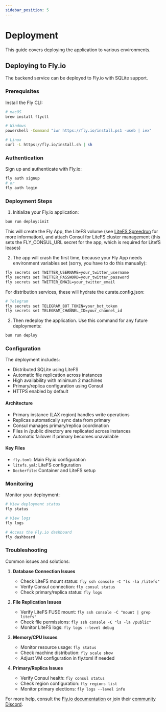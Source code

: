 ```yaml
---
sidebar_position: 5
---
```


# Deployment

This guide covers deploying the application to various environments.

## Deploying to Fly.io

The backend service can be deployed to Fly.io with SQLite support.

### Prerequisites

Install the Fly CLI:

```bash
# macOS
brew install flyctl

# Windows
powershell -Command "iwr https://fly.io/install.ps1 -useb | iex"

# Linux
curl -L https://fly.io/install.sh | sh
```

### Authentication

Sign up and authenticate with Fly.io:

```bash
fly auth signup
# or
fly auth login
```

### Deployment Steps

1. Initialize your Fly.io application:

```bash
bun run deploy:init
```

This will create the Fly App, the LiteFS volume (see [LiteFS Spreedrun](https://fly.io/docs/litefs/speedrun/) for more information), and attach Consul for LiteFS cluster management (this sets the FLY_CONSUL_URL secret for the app, which is required for LitefS leases)

2. The app will crash the first time, because your Fly App needs environment variables set (sorry, you have to do this manually):

```bash
fly secrets set TWITTER_USERNAME=your_twitter_username
fly secrets set TWITTER_PASSWORD=your_twitter_password
fly secrets set TWITTER_EMAIL=your_twitter_email
```

For distribution services, these will hydrate the curate.config.json:

```bash
# Telegram
fly secrets set TELEGRAM_BOT_TOKEN=your_bot_token
fly secrets set TELEGRAM_CHANNEL_ID=your_channel_id
```

2. Then redeploy the application. Use this command for any future deployments:

```bash
bun run deploy
```

### Configuration

The deployment includes:

- Distributed SQLite using LiteFS
- Automatic file replication across instances
- High availability with minimum 2 machines
- Primary/replica configuration using Consul
- HTTPS enabled by default

#### Architecture

- Primary instance (LAX region) handles write operations
- Replicas automatically sync data from primary
- Consul manages primary/replica coordination
- Files in /public directory are replicated across instances
- Automatic failover if primary becomes unavailable

#### Key Files

- `fly.toml`: Main Fly.io configuration
- `litefs.yml`: LiteFS configuration
- `Dockerfile`: Container and LiteFS setup

### Monitoring

Monitor your deployment:

```bash
# View deployment status
fly status

# View logs
fly logs

# Access the Fly.io dashboard
fly dashboard
```

### Troubleshooting

Common issues and solutions:

1. **Database Connection Issues**
   - Check LiteFS mount status: `fly ssh console -C "ls -la /litefs"`
   - Verify Consul connection: `fly consul status`
   - Check primary/replica status: `fly logs`

2. **File Replication Issues**
   - Verify LiteFS FUSE mount: `fly ssh console -C "mount | grep litefs"`
   - Check file permissions: `fly ssh console -C "ls -la /public"`
   - Monitor LiteFS logs: `fly logs --level debug`

3. **Memory/CPU Issues**
   - Monitor resource usage: `fly status`
   - Check machine distribution: `fly scale show`
   - Adjust VM configuration in fly.toml if needed

4. **Primary/Replica Issues**
   - Verify Consul health: `fly consul status`
   - Check region configuration: `fly regions list`
   - Monitor primary elections: `fly logs --level info`

For more help, consult the [Fly.io documentation](https://fly.io/docs/) or join their [community Discord](https://fly.io/discord).
